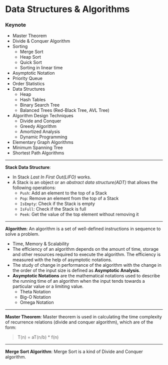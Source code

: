 # Data Structures & Algorithms

### Keynote

- Master Theorem
- Divide & Conquer Algorithm
- Sorting
	- Merge Sort
	- Heap Sort
	- Quick Sort
	- Sorting in linear time
- Asymptotic Notation
- Priority Queue
- Order Statistics
- Data Structures
	- Heap
	- Hash Tables
	- Binary Search Tree
	- Balanced Trees (Red-Black Tree, AVL Tree)
- Algorithm Design Techniques
	- Divide and Conquer
	- Greedy Algorithm
	- Amortized Analysis
	- Dynamic Programming
- Elementary Graph Algorithms
- Minimum Spanning Tree
- Shortest Path Algorithms

---

**Stack Data Structure**: 
- In Stack *Last In First Out(LIFO)* works.
- A Stack is an object or an *abstract data structure(ADT)* that allows the following operations:
	- `Push`: Add an element to the top of a Stack
	- `Pop`: Remove an element from the top of a Stack
	- `IsEmpty`: Check if the Stack is empty
	- `IsFull`: Check if the Stack is full
	- `Peek`: Get the value of the top element without removing it

---
**Algorithm**: An algorithm is a set of well-defined instructions in sequence to solve a problem.
- Time, Memory & Scalability
- The efficiency of an algorithm depends on the amount of time, storage and other resources required to execute the algorithm. The efficiency is measured with the help of asymptotic notations.
- The study of change in performance of the algorithm with the change in the order of the input size is defined as **Asymptotic Analysis**.
- **Asymptotic Notations** are the mathematical notations used to describe the running time of an algorithm when the input tends towards a particular value or a limiting value.
	- Theta Notation
	- Big-O Notation
	- Omega Notation

---

**Master Theorem**: Master theorem is used in calculating the time complexity of recurrence relations (divide and conquer algorithm), which are of the form:
>T(n) = aT(n/b) * f(n)

---

**Merge Sort Algorithm**: Merge Sort is a kind of Divide and Conquer algorithm.
